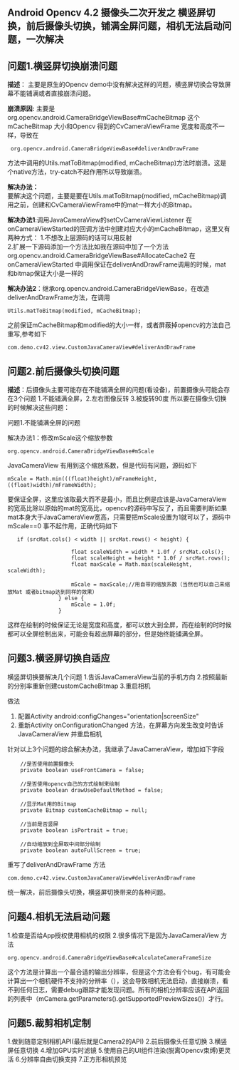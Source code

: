 ##  Android Opencv 4.2 摄像头二次开发之 横竖屏切换，前后摄像头切换，铺满全屏问题，相机无法启动问题，一次解决

## 问题1.横竖屏切换崩溃问题

 **描述**：
主要是原生的Opencv demo中没有解决这样的问题，横竖屏切换会导致屏幕不能铺满或者直接崩溃问题。
 
**崩溃原因:**
     主要是org.opencv.android.CameraBridgeViewBase#mCacheBitmap 这个mCacheBitmap 大小和Opencv 得到的CvCameraViewFrame 宽度和高度不一样，导致在
```
 org.opencv.android.CameraBridgeViewBase#deliverAndDrawFrame
```
  方法中调用的Utils.matToBitmap(modified, mCacheBitmap)方法时崩溃。这是个native方法，try-catch不起作用所以导致崩溃。
   
 **解决办法：**    
 要解决这个问题，主要是要在Utils.matToBitmap(modified, mCacheBitmap)调用之前，创建和CvCameraViewFrame中的mat一样大小的Bitmap。
 
 **解决办法1**:调用JavaCameraView的setCvCameraViewListener 在onCameraViewStarted的回调方法中创建对应大小的mCacheBitmap，这里又有两种方式：
 1.不想改上层源码的话可以用反射  
 2.扩展一下源码添加一个方法比如我在源码中加了一个方法
 org.opencv.android.CameraBridgeViewBase#AllocateCache2
在onCameraViewStarted 中调用保证在deliverAndDrawFrame调用的时候，mat和bitmap保证大小是一样的

**解决办法2**：继承org.opencv.android.CameraBridgeViewBase，在改造deliverAndDrawFrame方法，在调用  

```
Utils.matToBitmap(modified, mCacheBitmap);
```
之前保证mCacheBitmap和modified的大小一样，或者屏蔽掉opencv的方法自己重写,参考如下
```
com.demo.cv42.view.CustomJavaCameraView#deliverAndDrawFrame
```

## 问题2.前后摄像头切换问题

**描述**：后摄像头主要可能存在不能铺满全屏的问题(看设备)，前置摄像头可能会存在3个问题 1.不能铺满全屏，2.左右图像反转 3.被旋转90度
所以要在摄像头切换的时候解决这些问题：

问题1.不能铺满全屏的问题

解决办法1：修改mScale这个缩放参数
```
org.opencv.android.CameraBridgeViewBase#mScale
```
JavaCameraView 有用到这个缩放系数，但是代码有问题，源码如下
```
mScale = Math.min(((float)height)/mFrameHeight, ((float)width)/mFrameWidth);
```
要保证全屏，这里应该取最大而不是最小，而且比例是应该是JavaCameraView 的宽高比除以原始的mat的宽高比，opencv的源码中写反了，而且需要判断如果mat本身大于JavaCameraView宽高，只需要把mScale设置为1就可以了，源码中mScale==0 事不起作用，正确代码如下
```
   if (srcMat.cols() < width || srcMat.rows() < height) {

                    float scaleWidth = width * 1.0f / srcMat.cols();
                    float scaleHeight = height * 1.0f / srcMat.rows();
                    float maxScale = Math.max(scaleHeight, scaleWidth);

                    mScale = maxScale;//用自带的缩放系数（当然也可以自己来缩放Mat 或者bitmap达到同样的效果）
                } else {
                    mScale = 1.0f;
                }
```
这样在绘制的时候保证无论是宽度和高度，都可以放大到全屏，而在绘制的时时候都可以全屏绘制出来，可能会有超出屏幕的部分，但是始终能铺满全屏。

## 问题3.横竖屏切换自适应
横竖屏切换要解决几个问题
1.告诉JavaCameraView当前的手机方向
2.按照最新的分别率重新创建customCacheBitmap 
3.重启相机

做法
1. 配置Activity android:configChanges="orientation|screenSize"
2. 重新Activity onConfigurationChanged 方法，在屏幕方向发生改变时告诉JavaCameraView 并重启相机

针对以上3个问题的综合解决办法，我继承了JavaCameraView，增加如下字段

```
    //是否使用前置摄像头
    private boolean useFrontCamera = false;

    //是否使用opencv自己的方式绘制来绘制
    private boolean drawUseDefaultMethod = false;

    //显示Mat用的Bitmap
    private Bitmap customCacheBitmap = null;

    //当前是否竖屏
    private boolean isPortrait = true;

    //自动缩放到全屏取中间部分绘制
    private boolean autoFullScreen = true;
```

重写了deliverAndDrawFrame 方法
```
com.demo.cv42.view.CustomJavaCameraView#deliverAndDrawFrame
```

统一解决，前后摄像头切换，横竖屏切换带来的各种问题。

## 问题4.相机无法启动问题
1.检查是否给App授权使用相机的权限
2.很多情况下是因为JavaCameraView 方法
```
org.opencv.android.CameraBridgeViewBase#calculateCameraFrameSize

```

这个方法是计算出一个最合适的输出分辨率，但是这个方法会有个bug，有可能会计算出一个相机硬件不支持的分辨率（），这会导致相机无法启动，直接崩溃，看不到任何日志，需要debug跟踪才能发现问题。所有的相机分辨率应该在API返回的列表中（mCamera.getParameters().getSupportedPreviewSizes()）才行。


## 问题5.裁剪相机定制

 1.做到随意定制相机API(最后就是Camera2的API)
 2.前后摄像头任意切换
 3.横竖屏任意切换
 4.增加GPU实时滤镜
 5.使用自己的UI组件渲染(脱离Opencv束缚)更灵活
 6.分辨率自由切换支持
 7.正方形相机预览



